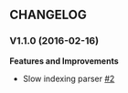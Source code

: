 ## CHANGELOG

### V1.1.0 (2016-02-16)

**Features and Improvements**

* Slow indexing parser [#2](https://github.com/iaintshine/fluent-plugin-esslowquery/pull/2)
